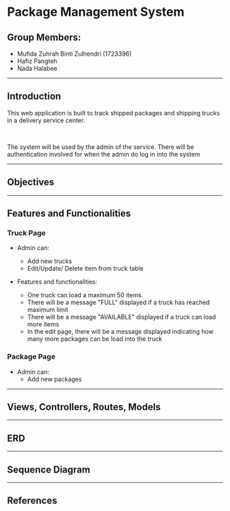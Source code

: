 
# Package Management System

## Group Members:

* Mufida Zuhrah Binti Zulhendri (1723396)
* Hafiz Pangteh
* Nada Halabee

---

## Introduction

This web application is built to track shipped packages and shipping trucks in a delivery service center.

<br />

The system will be used by the admin of the service. There will be authentication involved for when the admin do log in into the system

---

## Objectives

---

## Features and Functionalities

### Truck Page

- Admin can: 
  * Add new trucks
  * Edit/Update/ Delete item from truck table

- Features and functionalities:
  * One truck can load a maximum 50 items.
  * There will be a message "FULL" displayed if a truck has reached maximum limit
  * There will be a message "AVAILABLE" displayed if a truck can load more items
  * In the edit page, there will be a message displayed indicating how many more packages can be load into the truck

### Package Page

- Admin can:
  * Add new packages

---

## Views, Controllers, Routes, Models

---

## ERD

---

## Sequence Diagram

---

## References
